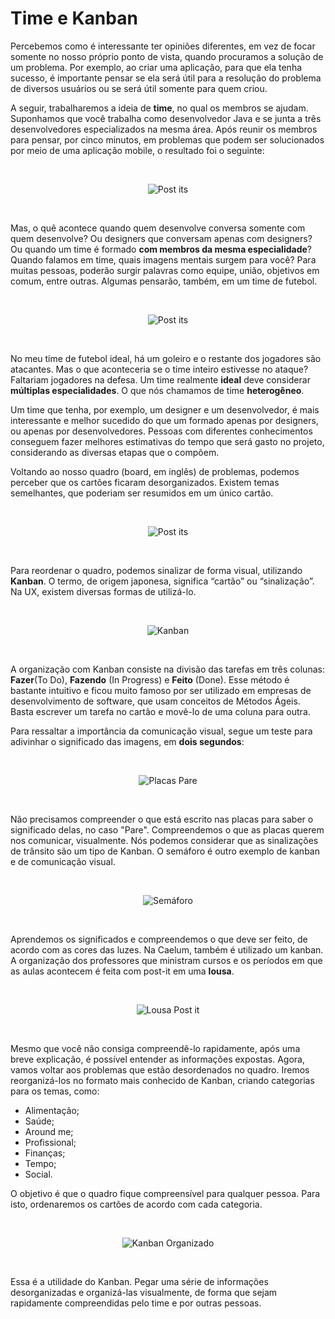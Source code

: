# Time e Kanban

Percebemos como é interessante ter opiniões diferentes, em vez de focar somente no nosso próprio ponto de vista, quando procuramos a solução de um problema. Por exemplo, ao criar uma aplicação, para que ela tenha sucesso, é importante pensar se ela será útil para a resolução do problema de diversos usuários ou se será útil somente para quem criou.

A seguir, trabalharemos a ideia de **time**, no qual os membros se ajudam. Suponhamos que você trabalha como desenvolvedor Java e se junta a três desenvolvedores especializados na mesma área. Após reunir os membros para pensar, por cinco minutos, em problemas que podem ser solucionados por meio de uma aplicação mobile, o resultado foi o seguinte:

<br>

<div align="center">

![Post its](images/post-its.png)

</div>

<br>

Mas, o quê acontece quando quem desenvolve conversa somente com quem desenvolve? Ou designers que conversam apenas com designers? Ou quando um time é formado **com membros da mesma especialidade**? Quando falamos em time, quais imagens mentais surgem para você? Para muitas pessoas, poderão surgir palavras como equipe, união, objetivos em comum, entre outras. Algumas pensarão, também, em um time de futebol.

<br>

<div align="center">

![Post its](images/time-futebol.png)

</div>

<br>

No meu time de futebol ideal, há um goleiro e o restante dos jogadores são atacantes. Mas o que aconteceria se o time inteiro estivesse no ataque? Faltariam jogadores na defesa. Um time realmente **ideal** deve considerar **múltiplas especialidades**. O que nós chamamos de time **heterogêneo**.

Um time que tenha, por exemplo, um designer e um desenvolvedor, é mais interessante e melhor sucedido do que um formado apenas por designers, ou apenas por desenvolvedores. Pessoas com diferentes conhecimentos conseguem fazer melhores estimativas do tempo que será gasto no projeto, considerando as diversas etapas que o compõem.

Voltando ao nosso quadro (board, em inglês) de problemas, podemos perceber que os cartões ficaram desorganizados. Existem temas semelhantes, que poderiam ser resumidos em um único cartão.

<br>

<div align="center">

![Post its](images/board.png)

</div>

<br>

Para reordenar o quadro, podemos sinalizar de forma visual, utilizando **Kanban**. O termo, de origem japonesa, significa “cartão” ou “sinalização”. Na UX, existem diversas formas de utilizá-lo.

<br>

<div align="center">

![Kanban](images/kanban.png)

</div>

<br>

A organização com Kanban consiste na divisão das tarefas em três colunas: **Fazer**(To Do), **Fazendo** (In Progress) e **Feito** (Done). Esse método é bastante intuitivo e ficou muito famoso por ser utilizado em empresas de desenvolvimento de software, que usam conceitos de Métodos Ágeis. Basta escrever um tarefa no cartão e movê-lo de uma coluna para outra.

Para ressaltar a importância da comunicação visual, segue um teste para adivinhar o significado das imagens, em **dois segundos**:

<br>

<div align="center">

![Placas Pare](images/placas-pare.png)

</div>

<br>

Não precisamos compreender o que está escrito nas placas para saber o significado delas, no caso "Pare". Compreendemos o que as placas querem nos comunicar, visualmente. Nós podemos considerar que as sinalizações de trânsito são um tipo de Kanban. O semáforo é outro exemplo de kanban e de comunicação visual.

<br>

<div align="center">

![Semáforo](images/semaforo.png)

</div>

<br>

Aprendemos os significados e compreendemos o que deve ser feito, de acordo com as cores das luzes. Na Caelum, também é utilizado um kanban. A organização dos professores que ministram cursos e os períodos em que as aulas acontecem é feita com post-it em uma **lousa**.

<br>

<div align="center">

![Lousa Post it](images/lousa-post-it.png)

</div>

<br>

Mesmo que você não consiga compreendê-lo rapidamente, após uma breve explicação, é possível entender as informações expostas. Agora, vamos voltar aos problemas que estão desordenados no quadro. Iremos reorganizá-los no formato mais conhecido de Kanban, criando categorias para os temas, como:

+ Alimentação;
+ Saúde;
+ Around me;
+ Profissional;
+ Finanças;
+ Tempo;
+ Social.

O objetivo é que o quadro fique compreensível para qualquer pessoa. Para isto, ordenaremos os cartões de acordo com cada categoria.

<br>

<div align="center">

![Kanban Organizado](images/kanban-organizado.png)

</div>

<br>

Essa é a utilidade do Kanban. Pegar uma série de informações desorganizadas e organizá-las visualmente, de forma que sejam rapidamente compreendidas pelo time e por outras pessoas.
